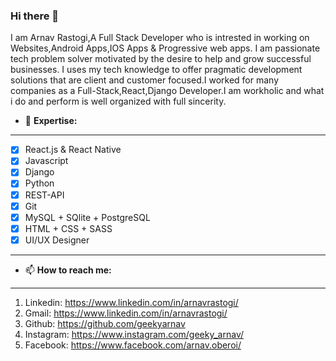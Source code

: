 ### Hi there 👋

I am Arnav Rastogi,A Full Stack Developer who is intrested in working on Websites,Android Apps,IOS Apps & Progressive web apps.
I am passionate tech problem solver motivated by the desire to help and grow successful businesses. I uses my tech knowledge to offer pragmatic development solutions that are client and customer focused.I worked for many companies as a Full-Stack,React,Django Developer.I am workholic and what i do and perform is well organized with full sincerity. 


- 🔭 **Expertise:**
-------------------------------------
- [x] React.js & React Native
- [x] Javascript
- [x] Django
- [x] Python
- [x] REST-API
- [x] Git
- [x] MySQL + SQlite + PostgreSQL
- [x] HTML + CSS + SASS 
- [x] UI/UX Designer

---------------------------------------

- 📫 **How to reach me:**
---------------------------------------
1. Linkedin: https://www.linkedin.com/in/arnavrastogi/ 
2. Gmail: https://www.linkedin.com/in/arnavrastogi/
3. Github: https://github.com/geekyarnav
4. Instagram: https://www.instagram.com/geeky_arnav/
5. Facebook: https://www.facebook.com/arnav.oberoi/
